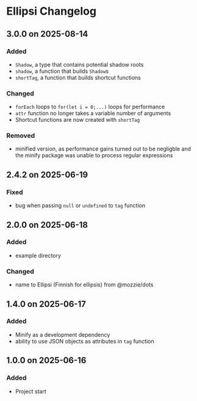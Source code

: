 # Ellipsi Changelog

## 3.0.0 on 2025-08-14

### Added

- `Shadow`, a type that contains potential shadow roots
- `shadow`, a function that builds `Shadow`s
- `shortTag`, a function that builds shortcut functions

### Changed

- `forEach` loops to `for(let i = 0;...)` loops for performance
- `attr` function no longer takes a variable number of arguments
- Shortcut functions are now created with `shortTag`

### Removed

- minified version, as performance gains turned out to be negligble and the
  minify package was unable to process regular expressions

## 2.4.2 on 2025-06-19

### Fixed

- bug when passing `null` or `undefined` to `tag` function

## 2.0.0 on 2025-06-18

### Added

- example directory

### Changed

- name to Ellipsi (Finnish for ellipsis) from @mozzie/dots

## 1.4.0 on 2025-06-17

### Added

- Minify as a development dependency
- ability to use JSON objects as attributes in `tag` function

## 1.0.0 on 2025-06-16

### Added

- Project start

